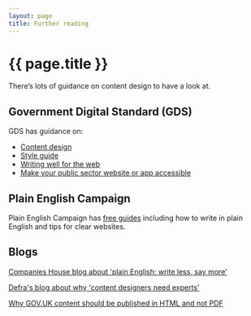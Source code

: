 ```yaml
---
layout: page
title: Further reading
---
```


# {{ page.title }}

There’s lots of guidance on content design to have a look at.

## Government Digital Standard (GDS)

GDS has guidance on:

- [Content design](https://www.gov.uk/guidance/content-design)
- [Style guide](https://www.gov.uk/guidance/style-guide)
- [Writing well for the web](https://www.gov.uk/guidance/content-design/writing-for-gov-uk#writing-well-for-the-web)
- [Make your public sector website or app accessible](https://www.gov.uk/guidance/accessibility-requirements-for-public-sector-websites-and-apps)

## Plain English Campaign

Plain English Campaign has [free guides](http://www.plainenglish.co.uk/free-guides.html) including how to write in plain English and tips for clear websites.

## Blogs

[Companies House blog about 'plain English: write less, say more'](https://companieshouse.blog.gov.uk/2018/01/10/plain-english-write-less-say-more/)

[Defra's blog about why 'content designers need experts'](https://defradigital.blog.gov.uk/2016/11/08/content-designers-need-experts/)

[Why GOV.UK content should be published in HTML and not PDF](https://gds.blog.gov.uk/2018/07/16/why-gov-uk-content-should-be-published-in-html-and-not-pdf/)